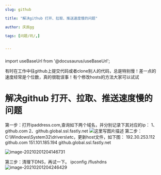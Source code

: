 ```yaml
---
slug: github

title: "解决github 打开、拉取、推送速度慢的问题" 

author: 庆民gg

tags: [问题/坑/,]


---
```


#####

import useBaseUrl from '@docusaurus/useBaseUrl';



有时在工作中往github上提交代码或者clone别人的代码，总是特别慢！差一点的速度经常是个位数，真的很耽误事！有个修改hosts的方法大家可以试试
<!-- truncate -->

# 解决github 打开、拉取、推送速度慢的问题



第一步：打开ipaddress.com,查询如下两个域名，并分别记录下其对应的ip：
1、github.com
2、github.global.ssl.fastly.net
![这里写图片描述](https://img-blog.csdn.net/20180803150225328?watermark/2/text/aHR0cHM6Ly9ibG9nLmNzZG4ubmV0L25hdGFoZXc=/font/5a6L5L2T/fontsize/400/fill/I0JBQkFCMA==/dissolve/70)
第二步：C:\Windows\System32\drivers\etc，更新host文件，如下图：
192.30.253.112 github.com
151.101.185.194 github.global.ssl.fastly.net

![image-20210201204146731](https://gitee.com/JqM1n/biog-image/raw/master/20210201204146.png)

第三步：清理下DNS，再试一下。
ipconfig /flushdns
![image-20210201204246429](https://gitee.com/JqM1n/biog-image/raw/master/20210201204246.png)

